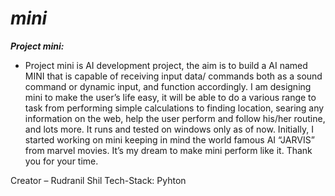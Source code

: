 #							***mini***

***Project mini:***
<sub> 
- Project mini is AI development project, the aim is to build a AI named MINI that is capable of receiving input data/ commands both as a sound command or dynamic input, and function accordingly. 
I am designing mini to make the user’s life easy, it will be able to do a various range to task from performing simple calculations to finding location, searing any information on the web, help the user perform and follow his/her routine, and lots more.
It runs and tested on windows only as of now.
Initially, I started working on mini keeping in mind the world famous AI “JARVIS” from marvel movies. It’s my dream to make mini perform like it.
Thank you for your time.
</sub>
									 Creator – Rudranil Shil
Tech-Stack:  Pyhton
